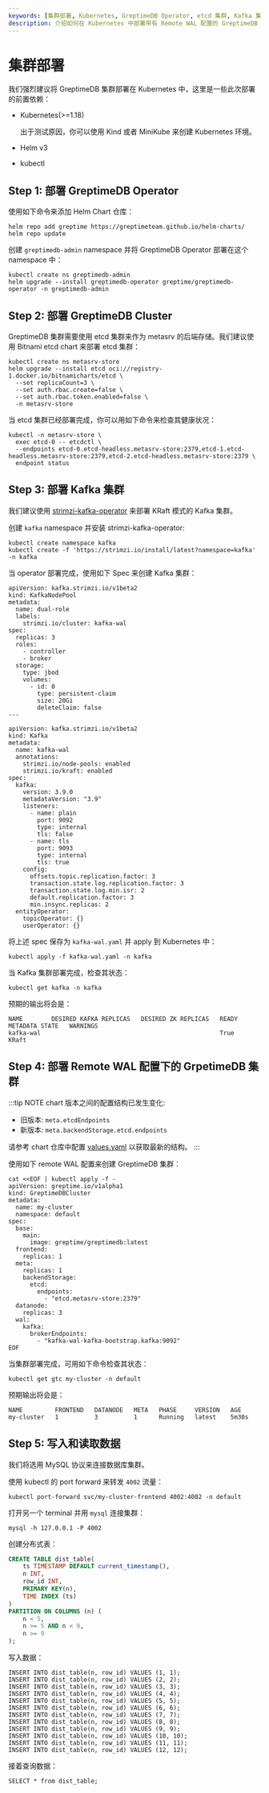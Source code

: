 ```yaml
---
keywords: [集群部署, Kubernetes, GreptimeDB Operator, etcd 集群, Kafka 集群, Remote WAL, 数据写入, 数据查询]
description: 介绍如何在 Kubernetes 中部署带有 Remote WAL 配置的 GreptimeDB 集群，包括部署 GreptimeDB Operator、etcd 集群、Kafka 集群和 GreptimeDB 集群。
---
```


# 集群部署

我们强烈建议将 GreptimeDB 集群部署在 Kubernetes 中，这里是一些此次部署的前置依赖：

- Kubernetes(>=1.18)

  出于测试原因，你可以使用 Kind 或者 MiniKube 来创建 Kubernetes 环境。

- Helm v3

- kubectl

## Step 1: 部署 GreptimeDB Operator

使用如下命令来添加 Helm Chart 仓库：

```
helm repo add greptime https://greptimeteam.github.io/helm-charts/
helm repo update
```

创建 `greptimedb-admin` namespace 并将 GreptimeDB Operator 部署在这个 namespace 中：

```
kubectl create ns greptimedb-admin
helm upgrade --install greptimedb-operator greptime/greptimedb-operator -n greptimedb-admin
```

## Step 2: 部署 GreptimeDB Cluster

GreptimeDB 集群需要使用 etcd 集群来作为 metasrv 的后端存储。我们建议使用 Bitnami etcd chart 来部署 etcd 集群：

``` 
kubectl create ns metasrv-store
helm upgrade --install etcd oci://registry-1.docker.io/bitnamicharts/etcd \
  --set replicaCount=3 \
  --set auth.rbac.create=false \
  --set auth.rbac.token.enabled=false \
  -n metasrv-store
```

当 etcd 集群已经部署完成，你可以用如下命令来检查其健康状况：

```
kubectl -n metasrv-store \
  exec etcd-0 -- etcdctl \
  --endpoints etcd-0.etcd-headless.metasrv-store:2379,etcd-1.etcd-headless.metasrv-store:2379,etcd-2.etcd-headless.metasrv-store:2379 \
  endpoint status
```

## Step 3: 部署 Kafka 集群

我们建议使用 [strimzi-kafka-operator](https://github.com/strimzi/strimzi-kafka-operator) 来部署 KRaft 模式的 Kafka 集群。

创建 `kafka` namespace 并安装 strimzi-kafka-operator:

```
kubectl create namespace kafka
kubectl create -f 'https://strimzi.io/install/latest?namespace=kafka' -n kafka
```

当 operator 部署完成，使用如下 Spec 来创建 Kafka 集群：

```
apiVersion: kafka.strimzi.io/v1beta2
kind: KafkaNodePool
metadata:
  name: dual-role
  labels:
    strimzi.io/cluster: kafka-wal
spec:
  replicas: 3
  roles:
    - controller
    - broker
  storage:
    type: jbod
    volumes:
      - id: 0
        type: persistent-claim
        size: 20Gi
        deleteClaim: false
---

apiVersion: kafka.strimzi.io/v1beta2
kind: Kafka
metadata:
  name: kafka-wal
  annotations:
    strimzi.io/node-pools: enabled
    strimzi.io/kraft: enabled
spec:
  kafka:
    version: 3.9.0
    metadataVersion: "3.9"
    listeners:
      - name: plain
        port: 9092
        type: internal
        tls: false
      - name: tls
        port: 9093
        type: internal
        tls: true
    config:
      offsets.topic.replication.factor: 3
      transaction.state.log.replication.factor: 3
      transaction.state.log.min.isr: 2
      default.replication.factor: 3
      min.insync.replicas: 2
  entityOperator:
    topicOperator: {}
    userOperator: {}
```

将上述 spec 保存为 `kafka-wal.yaml` 并 apply 到 Kubernetes 中：

```
kubectl apply -f kafka-wal.yaml -n kafka
```

当 Kafka 集群部署完成，检查其状态：

```
kubectl get kafka -n kafka
```

预期的输出将会是：

```
NAME        DESIRED KAFKA REPLICAS   DESIRED ZK REPLICAS   READY   METADATA STATE   WARNINGS
kafka-wal                                                  True    KRaft
```

## Step 4: 部署 Remote WAL 配置下的 GrpetimeDB 集群

:::tip NOTE
chart 版本之间的配置结构已发生变化:

- 旧版本: `meta.etcdEndpoints`
- 新版本: `meta.backendStorage.etcd.endpoints`

请参考 chart 仓库中配置 [values.yaml](https://github.com/GreptimeTeam/helm-charts/blob/main/charts/greptimedb-cluster/values.yaml) 以获取最新的结构。
:::

使用如下 remote WAL 配置来创建 GreptimeDB 集群：

```
cat <<EOF | kubectl apply -f -
apiVersion: greptime.io/v1alpha1
kind: GreptimeDBCluster
metadata:
  name: my-cluster
  namespace: default
spec:
  base:
    main:
      image: greptime/greptimedb:latest
  frontend:
    replicas: 1
  meta:
    replicas: 1
    backendStorage:
      etcd:
        endpoints:
          - "etcd.metasrv-store:2379"
  datanode:
    replicas: 3
  wal:
    kafka:
      brokerEndpoints:
        - "kafka-wal-kafka-bootstrap.kafka:9092"
EOF
```

当集群部署完成，可用如下命令检查其状态：

```
kubectl get gtc my-cluster -n default
```

预期输出将会是：

```
NAME         FRONTEND   DATANODE   META   PHASE     VERSION   AGE
my-cluster   1          3          1      Running   latest    5m30s
```

##  Step 5: 写入和读取数据

我们将选用 MySQL 协议来连接数据库集群。

使用 kubectl 的 port forward 来转发 `4002` 流量：

```
kubectl port-forward svc/my-cluster-frontend 4002:4002 -n default
```

打开另一个 terminal 并用 `mysql` 连接集群：

```
mysql -h 127.0.0.1 -P 4002
```

创建分布式表：

```sql
CREATE TABLE dist_table(
    ts TIMESTAMP DEFAULT current_timestamp(),
    n INT,
    row_id INT,
    PRIMARY KEY(n),
    TIME INDEX (ts)
)
PARTITION ON COLUMNS (n) (
    n < 5,
    n >= 5 AND n < 9,
    n >= 9
);
```

写入数据：

```
INSERT INTO dist_table(n, row_id) VALUES (1, 1);
INSERT INTO dist_table(n, row_id) VALUES (2, 2);
INSERT INTO dist_table(n, row_id) VALUES (3, 3);
INSERT INTO dist_table(n, row_id) VALUES (4, 4);
INSERT INTO dist_table(n, row_id) VALUES (5, 5);
INSERT INTO dist_table(n, row_id) VALUES (6, 6);
INSERT INTO dist_table(n, row_id) VALUES (7, 7);
INSERT INTO dist_table(n, row_id) VALUES (8, 8);
INSERT INTO dist_table(n, row_id) VALUES (9, 9);
INSERT INTO dist_table(n, row_id) VALUES (10, 10);
INSERT INTO dist_table(n, row_id) VALUES (11, 11);
INSERT INTO dist_table(n, row_id) VALUES (12, 12);
```

接着查询数据：

```
SELECT * from dist_table;
```
